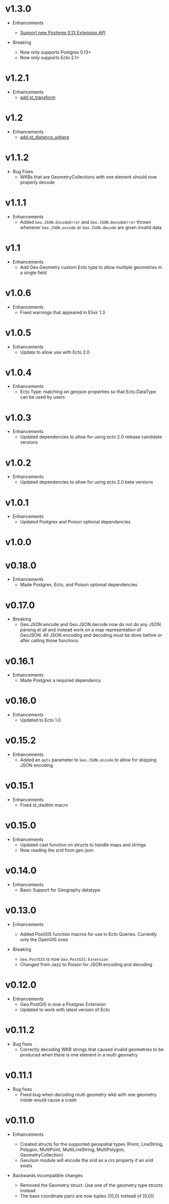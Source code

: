 # v1.3.0
* Enhancements
  * [Support new Postgrex 0.13 Extension API](https://github.com/bryanjos/geo/pull/53)

* Breaking
  * Now only supports Postgrex 0.13+
  * Now only supports Ecto 2.1+

# v1.2.1
* Enhancements
  * [add st_transform](https://github.com/bryanjos/geo/pull/51)

# v1.2
* Enhancements
  * [add st_distance_sphere](https://github.com/bryanjos/geo/pull/49)

# v1.1.2
* Bug Fixes
  * WKBs that are GeometryCollections with one element should now properly decode

# v1.1.1
* Enhancements
  * Added `Geo.JSON.EncodeError` and `Geo.JSON.DecodeError` thrown whenever `Geo.JSON.encode` or `Geo.JSON.decode` are given invalid data


# v1.1
* Enhancements
  * Add Geo.Geometry custom Ecto type to allow multiple geometries in a single field

# v1.0.6
* Enhancements
  * Fixed warnings that appeared in Elixir 1.3

# v1.0.5
* Enhancements
  * Update to allow use with Ecto 2.0

# v1.0.4
* Enhancements
  * Ecto.Type: matching on geojson properties so that Ecto.DataType can be used by users

# v1.0.3
* Enhancements
  * Updated dependencies to allow for using ecto 2.0 release candidate versions

# v1.0.2
* Enhancements
  * Updated dependencies to allow for using ecto 2.0 beta versions

# v1.0.1
* Enhancements
  * Updated Postgrex and Poison optional dependencies

# v1.0.0

# v0.18.0
* Enhancements
  * Made Postgrex, Ecto, and Poison optional dependencies

# v0.17.0
* Breaking
  * Geo.JSON.encode and Geo.JSON.decode now do not do any JSON parsing at all and
    instead work on a map representation of GeoJSON. All JSON encoding and decoding
    must be done before or after calling those functions.

# v0.16.1
* Enhancements
  * Made Postgrex a required dependency

# v0.16.0
* Enhancements
  * Updated to Ecto 1.0

# v0.15.2
* Enhancements
  * Added an `opts` parameter to `Geo.JSON.encode` to allow for skipping JSON encoding

# v0.15.1
* Enhancements
  * Fixed st_dwithin macro

# v0.15.0
* Enhancements
  * Updated cast function on structs to handle maps and strings
  * Now reading the srid from geo json

# v0.14.0
* Enhancements
  * Basic Support for Geography datatype

# v0.13.0

* Enhancements
  * Added PostGIS function macros for use in Ecto Queries. Currently only the OpenGIS ones

* Breaking
  * `Geo.PostGIS` is now `Geo.PostGIS.Extension`
  * Changed from Jazz to Poison for JSON encoding and decoding

# v0.12.0

* Enhancements
  * Geo.PostGIS is now a Postgrex Extension
  * Updated to work with latest version of Ecto

# v0.11.2

* Bug fixes
  * Correctly decoding WKB strings that caused invalid geometries to be produced when there is one element in a multi geometry

# v0.11.1

* Bug fixes
  * Fixed bug when decoding multi geometry wkb with one geometry inside would cause a crash

# v0.11.0

* Enhancements
  * Created structs for the supported geospatial types (Point, LineString, Polygon, MultiPoint, MultiLineString, MultiPolygon, GeometryCollection)
  * GeoJson module will encode the srid as a crs property if an srid exists

* Backwards incompatible changes
  * Removed the Geometry struct. Use one of the geometry type structs instead
  * The base coordinate pairs are now tuples ({0,0} instead of [0,0])
